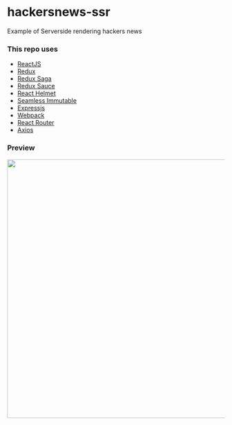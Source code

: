 # hackersnews-ssr

Example of Serverside rendering hackers news

### This repo uses

- [ReactJS](https://reactjs.org)
- [Redux](https://redux.js.org)
- [Redux Saga](https://redux-saga.js.org)
- [Redux Sauce](https://reduxsauce.com)
- [React Helmet](https://github.com/nfl/react-helmet#readme)
- [Seamless Immutable](https://github.com/rtfeldman/seamless-immutable#readme)
- [Expressjs](http://expressjs.com)
- [Webpack](https://webpack.js.org)
- [React Router](https://reactrouter.com)
- [Axios](https://axios-http.com)

### Preview

<img src="https://i.imgur.com/D0XleOL.png" height="600" width="800" />
